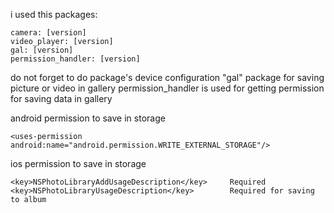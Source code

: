 i used this packages:

    camera: [version]
    video_player: [version]
    gal: [version]
    permission_handler: [version]

do not forget to do package's device configuration
"gal" package for saving picture or video in gallery
permission_handler is used for getting permission for saving data in gallery


android permission to save in storage 

    <uses-permission android:name="android.permission.WRITE_EXTERNAL_STORAGE"/>

ios permission to save in storage 

    <key>NSPhotoLibraryAddUsageDescription</key>     Required
    <key>NSPhotoLibraryUsageDescription</key>        Required for saving to album